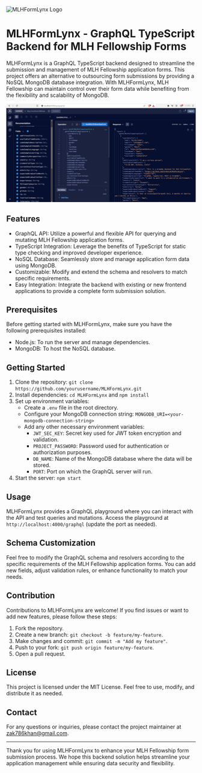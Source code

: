  <img src="https://static.mlh.io/brand-assets/logo/official/mlh-logo-color.svg" alt="MLHFormLynx Logo" style="width: auto; height: auto;"/>  
 
 # MLHFormLynx - GraphQL TypeScript Backend for MLH Fellowship Forms

MLHFormLynx is a GraphQL TypeScript backend designed to streamline the submission and management of MLH Fellowship application forms. This project offers an alternative to outsourcing form submissions by providing a NoSQL MongoDB database integration. With MLHFormLynx, MLH Fellowship can maintain control over their form data while benefiting from the flexibility and scalability of MongoDB.

![Alt text](image.png)

## Features

- GraphQL API: Utilize a powerful and flexible API for querying and mutating MLH Fellowship application forms.
- TypeScript Integration: Leverage the benefits of TypeScript for static type checking and improved developer experience.
- NoSQL Database: Seamlessly store and manage application form data using MongoDB.
- Customizable: Modify and extend the schema and resolvers to match specific requirements.
- Easy Integration: Integrate the backend with existing or new frontend applications to provide a complete form submission solution.

## Prerequisites

Before getting started with MLHFormLynx, make sure you have the following prerequisites installed:

- Node.js: To run the server and manage dependencies.
- MongoDB: To host the NoSQL database.

## Getting Started

1. Clone the repository: `git clone https://github.com/yourusername/MLHFormLynx.git`
2. Install dependencies: `cd MLHFormLynx` and `npm install`
3. Set up environment variables:
   - Create a `.env` file in the root directory.
   - Configure your MongoDB connection string: `MONGODB_URI=<your-mongodb-connection-string>`
   - Add any other necessary environment variables:
     - `JWT_SEC_KEY`: Secret key used for JWT token encryption and validation.
     - `PROJECT_PASSWORD`: Password used for authentication or authorization purposes.
     - `DB_NAME`: Name of the MongoDB database where the data will be stored.
     - `PORT`: Port on which the GraphQL server will run.
4. Start the server: `npm start`

## Usage

MLHFormLynx provides a GraphQL playground where you can interact with the API and test queries and mutations. Access the playground at `http://localhost:4000/graphql` (update the port as needed).

## Schema Customization

Feel free to modify the GraphQL schema and resolvers according to the specific requirements of the MLH Fellowship application forms. You can add new fields, adjust validation rules, or enhance functionality to match your needs.

## Contribution

Contributions to MLHFormLynx are welcome! If you find issues or want to add new features, please follow these steps:

1. Fork the repository.
2. Create a new branch: `git checkout -b feature/my-feature`.
3. Make changes and commit: `git commit -m "Add my feature"`.
4. Push to your fork: `git push origin feature/my-feature`.
5. Open a pull request.

## License

This project is licensed under the MIT License. Feel free to use, modify, and distribute it as needed.

## Contact

For any questions or inquiries, please contact the project maintainer at zak786khan@gmail.com.

---

Thank you for using MLHFormLynx to enhance your MLH Fellowship form submission process. We hope this backend solution helps streamline your application management while ensuring data security and flexibility.